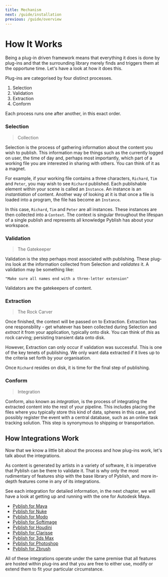 ```yaml
---
title: Mechanism
next: /guide/installation
previous: /guide/overview
---
```



# How It Works

Being a plug-in driven framework means that everything it does is done by plug-ins and that the surrounding library merely finds and triggers them at the opportune time. Let's have a look at how it does this.

Plug-ins are categorised by four distinct processes.

1. Selection
2. Validation
3. Extraction
4. Conform

Each process runs one after another, in this exact order.

### Selection

> Collection

Selection is the process of gathering information about the content you wish to publish. This information may be things such as the currently logged on user, the time of day and, perhaps most importantly, which part of a working file you are interested in sharing with others. You can think of it as a magnet.

For example, if your working file contains a three characters, `Richard`, `Tim` and `Peter`, you may wish to see `Richard` published. Each publishable element within your scene is called an `Instance`. An instance is an *instantiation* of content. Another way of looking at it is that once a file is loaded into a program, the file has become an `Instance`.

In this case, `Richard`, `Tim` and `Peter` are all instances. These instances are then collected into a `Context`. The context is singular throughout the lifespan of a single publish and represents all knowledge Pyblish has about your workspace.

### Validation

> The Gatekeeper

Validation is the step perhaps most associated with publishing. These plug-ins look at the information collected from Selection and *validates* it. A validation may be something like:

```
"Make sure all names end with a three-letter extension"
```

Validators are the gatekeepers of content.

### Extraction

> The Rock Carver

Once finished, the context will be passed on to Extraction. Extraction has one responsbility - get whatever has been collected during Selection and *extract* it from your application, typically onto disk. You can think of *this* as rock carving; persisting transient data onto disk.

However, Extraction can only occur if validation was successful. This is one of the key tenets of publishing. We only want data extracted if it lives up to the criteria set forth by your organisation.

Once `Richard` resides on disk, it is time for the final step of publishing.

### Conform

> Integration

Conform, also known as *integration*, is the process of integrating the extracted content into the rest of your pipeline. This includes placing the files where you typically store this kind of data, spheres in this case, and possibly register the event with a central database, such as an online task tracking solution. This step is synonymous to shipping or transportation.

## How Integrations Work

Now that we know a little bit about the process and how plug-ins work, let's talk about the integrations.

As content is generated by artists in a variety of software, it is imperative that Pyblish can be there to validate it. That is why only the most rudimentary of features ship with the base library of Pyblish, and more in-depth features come in any of its integrations.

See each integration for detailed information, in the next chapter, we will have a look at getting up and running with the one for Autodesk Maya.

- [Pyblish for Maya][maya]
- [Pyblish for Nuke][nuke]
- [Pyblish for Modo][modo]
- [Pyblish for Softimage][softimage]
- [Pyblish for Houdini][houdini]
- [Pyblish for Clarisse][clarisse]
- [Pyblish for 3ds Max][3ds]
- [Pyblish for Photoshop][photoshop]
- [Pyblish for Zbrush][zbrush]

[maya]: https://github.com/pyblish/pyblish-maya/wiki/integration
[nuke]: https://github.com/pyblish/pyblish-nuke/wiki/integration
[photoshop]: https://github.com/pyblish/pyblish-photoshop/wiki
[zbrush]: https://github.com/pyblish/pyblish-zbrush/wiki
[clarisse]: https://github.com/pyblish/pyblish-clarisse/wiki
[3ds]: https://github.com/pyblish/pyblish-3dsmax/wiki
[softimage]: https://github.com/pyblish/pyblish-softimage/wiki
[houdini]: https://github.com/pyblish/pyblish-houdini/wiki
[modo]: https://github.com/pyblish/pyblish-modo/wiki

All of these integrations operate under the same premise that all features are hosted within plug-ins and that you are free to either use, modify or extend them to fit your particular circumstance.
